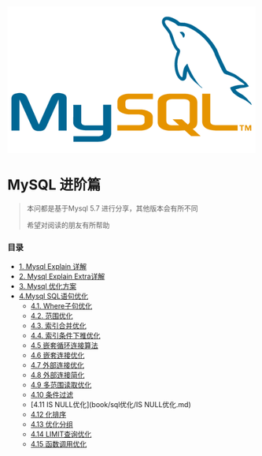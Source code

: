 ![MYSQL](../doc/mysqllogo.jpg)

# MySQL 进阶篇

> 本问都是基于Mysql 5.7 进行分享，其他版本会有所不同
>
> 希望对阅读的朋友有所帮助

### 目录

- [1. Mysql Explain 详解](book/Explain.md)
- [2. Mysql Explain Extra详解](book/Extra.md)
- [3. Mysql 优化方案](book/优化方案.md)
- [4.Mysql SQL语句优化](book/sql优化/优化SQL语句.md)
    - [4.1. Where子句优化](book/sql优化/WHERE子句优化.md)
    - [4.2. 范围优化](book/sql优化/范围优化.md)
    - [4.3. 索引合并优化](book/sql优化/索引合并优化.md)
    - [4.4. 索引条件下推优化](book/sql优化/索引条件下推优化.md)
    - [4.5 嵌套循环连接算法](book/sql优化/嵌套循环连接算法.md)
    - [4.6 嵌套连接优化](book/sql优化/嵌套连接接优化.md)
    - [4.7 外部连接优化](book/sql优化/外部连接优化.md)
    - [4.8 外部连接简化](book/sql优化/外部连接简化.md)
    - [4.9 多范围读取优化](book/sql优化/多范围读取优化.md)
    - [4.10 条件过滤](book/sql优化/条件过滤.md)
    - [4.11 IS NULL优化](book/sql优化/IS NULL优化.md)
    - [4.12 化排序](book/sql优化/优化排序.md)
    - [4.13 优化分组](book/sql优化/优化分组.md)
    - [4.14 LIMIT查询优化](book/sql优化/LIMIT查询优化.md)
    - [4.15 函数调用优化](book/sql优化/函数调用优化.md)




